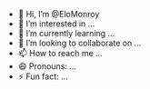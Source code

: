 - 👋 Hi, I’m @EloMonroy
- 👀 I’m interested in ...
- 🌱 I’m currently learning ...
- 💞️ I’m looking to collaborate on ...
- 📫 How to reach me ...
- 😄 Pronouns: ...
- ⚡ Fun fact: ...

<!---
EloMonroy/EloMonroy is a ✨ special ✨ repository because its `README.md` (this file) appears on your GitHub profile.
You can click the Preview link to take a look at your changes.
--->
